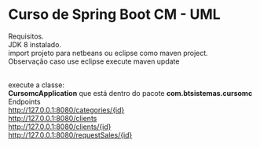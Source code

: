 <h1>Curso de Spring Boot CM - UML</h1>
Requisitos.<br>
JDK 8 instalado.<br>
import projeto para netbeans ou eclipse como maven project.<br>
Observação caso use eclipse execute maven update<br><br>

execute a classe:<br>
<strong>CursomcApplication</strong> que está dentro do pacote <strong>com.btsistemas.cursomc</strong><br>
Endpoints<br>
http://127.0.0.1:8080/categories/{id}<br>
http://127.0.0.1:8080/clients<br>
http://127.0.0.1:8080/clients/{id}<br>
http://127.0.0.1:8080/requestSales/{id}
